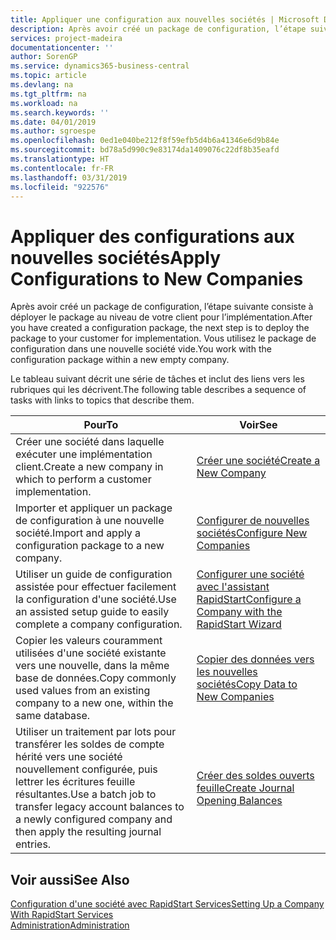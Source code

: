 ```yaml
---
title: Appliquer une configuration aux nouvelles sociétés | Microsoft Docs
description: Après avoir créé un package de configuration, l’étape suivante consiste à déployer le package au niveau de votre client pour l’implémentation. Vous utilisez la configuration avec une nouvelle société vide.
services: project-madeira
documentationcenter: ''
author: SorenGP
ms.service: dynamics365-business-central
ms.topic: article
ms.devlang: na
ms.tgt_pltfrm: na
ms.workload: na
ms.search.keywords: ''
ms.date: 04/01/2019
ms.author: sgroespe
ms.openlocfilehash: 0ed1e040be212f8f59efb5d4b6a41346e6d9b84e
ms.sourcegitcommit: bd78a5d990c9e83174da1409076c22df8b35eafd
ms.translationtype: HT
ms.contentlocale: fr-FR
ms.lasthandoff: 03/31/2019
ms.locfileid: "922576"
---
```

# <a name="apply-configurations-to-new-companies"></a><span data-ttu-id="b8c03-104">Appliquer des configurations aux nouvelles sociétés</span><span class="sxs-lookup"><span data-stu-id="b8c03-104">Apply Configurations to New Companies</span></span>
<span data-ttu-id="b8c03-105">Après avoir créé un package de configuration, l’étape suivante consiste à déployer le package au niveau de votre client pour l’implémentation.</span><span class="sxs-lookup"><span data-stu-id="b8c03-105">After you have created a configuration package, the next step is to deploy the package to your customer for implementation.</span></span> <span data-ttu-id="b8c03-106">Vous utilisez le package de configuration dans une nouvelle société vide.</span><span class="sxs-lookup"><span data-stu-id="b8c03-106">You work with the configuration package within a new empty company.</span></span>  

 <span data-ttu-id="b8c03-107">Le tableau suivant décrit une série de tâches et inclut des liens vers les rubriques qui les décrivent.</span><span class="sxs-lookup"><span data-stu-id="b8c03-107">The following table describes a sequence of tasks with links to topics that describe them.</span></span>

|<span data-ttu-id="b8c03-108">**Pour**</span><span class="sxs-lookup"><span data-stu-id="b8c03-108">**To**</span></span>|<span data-ttu-id="b8c03-109">**Voir**</span><span class="sxs-lookup"><span data-stu-id="b8c03-109">**See**</span></span>|  
|------------|-------------|  
|<span data-ttu-id="b8c03-110">Créer une société dans laquelle exécuter une implémentation client.</span><span class="sxs-lookup"><span data-stu-id="b8c03-110">Create a new company in which to perform a customer implementation.</span></span>|[<span data-ttu-id="b8c03-111">Créer une société</span><span class="sxs-lookup"><span data-stu-id="b8c03-111">Create a New Company</span></span>](admin-how-to-create-a-new-company.md)|  
|<span data-ttu-id="b8c03-112">Importer et appliquer un package de configuration à une nouvelle société.</span><span class="sxs-lookup"><span data-stu-id="b8c03-112">Import and apply a configuration package to a new company.</span></span>|[<span data-ttu-id="b8c03-113">Configurer de nouvelles sociétés</span><span class="sxs-lookup"><span data-stu-id="b8c03-113">Configure New Companies</span></span>](admin-how-to-configure-new-companies.md)|  
|<span data-ttu-id="b8c03-114">Utiliser un guide de configuration assistée pour effectuer facilement la configuration d'une société.</span><span class="sxs-lookup"><span data-stu-id="b8c03-114">Use an assisted setup guide to easily complete a company configuration.</span></span>|[<span data-ttu-id="b8c03-115">Configurer une société avec l'assistant RapidStart</span><span class="sxs-lookup"><span data-stu-id="b8c03-115">Configure a Company with the RapidStart Wizard</span></span>](admin-how-to-configure-a-company-with-the-rapidstart-wizard.md)|
|<span data-ttu-id="b8c03-116">Copier les valeurs couramment utilisées d'une société existante vers une nouvelle, dans la même base de données.</span><span class="sxs-lookup"><span data-stu-id="b8c03-116">Copy commonly used values from an existing company to a new one, within the same database.</span></span>|[<span data-ttu-id="b8c03-117">Copier des données vers les nouvelles sociétés</span><span class="sxs-lookup"><span data-stu-id="b8c03-117">Copy Data to New Companies</span></span>](admin-how-to-copy-data-to-new-companies.md)|  
|<span data-ttu-id="b8c03-118">Utiliser un traitement par lots pour transférer les soldes de compte hérité vers une société nouvellement configurée, puis lettrer les écritures feuille résultantes.</span><span class="sxs-lookup"><span data-stu-id="b8c03-118">Use a batch job to transfer legacy account balances to a newly configured company and then apply the resulting journal entries.</span></span>|[<span data-ttu-id="b8c03-119">Créer des soldes ouverts feuille</span><span class="sxs-lookup"><span data-stu-id="b8c03-119">Create Journal Opening Balances</span></span>](admin-how-to-create-journal-opening-balances.md)|  

## <a name="see-also"></a><span data-ttu-id="b8c03-120">Voir aussi</span><span class="sxs-lookup"><span data-stu-id="b8c03-120">See Also</span></span>  
[<span data-ttu-id="b8c03-121">Configuration d'une société avec RapidStart Services</span><span class="sxs-lookup"><span data-stu-id="b8c03-121">Setting Up a Company With RapidStart Services</span></span>](admin-set-up-a-company-with-rapidstart.md)  
[<span data-ttu-id="b8c03-122">Administration</span><span class="sxs-lookup"><span data-stu-id="b8c03-122">Administration</span></span>](admin-setup-and-administration.md)
